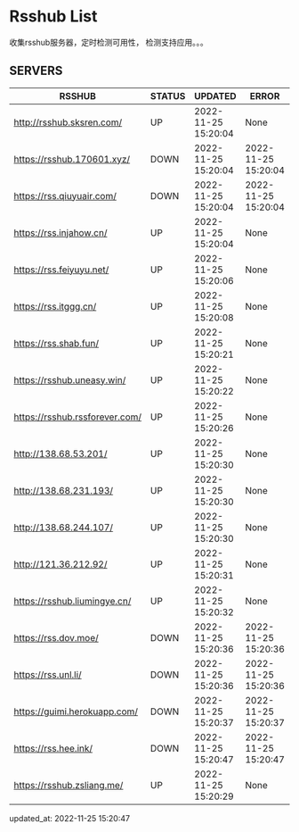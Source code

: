 # Rsshub List

收集rsshub服务器，定时检测可用性， 检测支持应用。。。


## SERVERS

|  RSSHUB   | STATUS  | UPDATED  | ERROR  | TWITTER |  
|  ----  | ----  | ----  | ----  | ---- |  
| http://rsshub.sksren.com/ | UP | 2022-11-25 15:20:04 | None |OK|  
| https://rsshub.170601.xyz/ | DOWN | 2022-11-25 15:20:04 | 2022-11-25 15:20:04 |  
| https://rss.qiuyuair.com/ | DOWN | 2022-11-25 15:20:04 | 2022-11-25 15:20:04 |  
| https://rss.injahow.cn/ | UP | 2022-11-25 15:20:04 | None ||  
| https://rss.feiyuyu.net/ | UP | 2022-11-25 15:20:06 | None |OK|  
| https://rss.itggg.cn/ | UP | 2022-11-25 15:20:08 | None ||  
| https://rss.shab.fun/ | UP | 2022-11-25 15:20:21 | None |OK|  
| https://rsshub.uneasy.win/ | UP | 2022-11-25 15:20:22 | None |OK|  
| https://rsshub.rssforever.com/ | UP | 2022-11-25 15:20:26 | None |OK|  
| http://138.68.53.201/ | UP | 2022-11-25 15:20:30 | None ||  
| http://138.68.231.193/ | UP | 2022-11-25 15:20:30 | None ||  
| http://138.68.244.107/ | UP | 2022-11-25 15:20:30 | None ||  
| http://121.36.212.92/ | UP | 2022-11-25 15:20:31 | None ||  
| https://rsshub.liumingye.cn/ | UP | 2022-11-25 15:20:32 | None |OK|  
| https://rss.dov.moe/ | DOWN | 2022-11-25 15:20:36 | 2022-11-25 15:20:36 |  
| https://rss.unl.li/ | DOWN | 2022-11-25 15:20:36 | 2022-11-25 15:20:36 |  
| https://guimi.herokuapp.com/ | DOWN | 2022-11-25 15:20:37 | 2022-11-25 15:20:37 |  
| https://rss.hee.ink/ | DOWN | 2022-11-25 15:20:47 | 2022-11-25 15:20:47 |  
| https://rsshub.zsliang.me/ | UP | 2022-11-25 15:20:29 | None |OK|  
  

updated_at: 2022-11-25 15:20:47  
